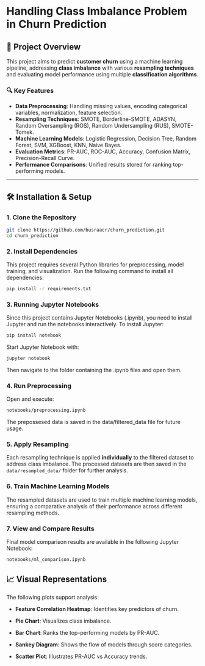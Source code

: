 # Handling Class Imbalance Problem in Churn Prediction

## 📌 Project Overview

This project aims to predict **customer churn** using a machine learning pipeline, addressing **class imbalance** with various **resampling techniques** and evaluating model performance using multiple **classification algorithms**.

### **🔍 Key Features**

- **Data Preprocessing**: Handling missing values, encoding categorical variables, normalization, feature selection.
- **Resampling Techniques**: SMOTE, Borderline-SMOTE, ADASYN, Random Oversampling (ROS), Random Undersampling (RUS), SMOTE-Tomek.
- **Machine Learning Models**: Logistic Regression, Decision Tree, Random Forest, SVM, XGBoost, KNN, Naive Bayes.
- **Evaluation Metrics**: PR-AUC, ROC-AUC, Accuracy, Confusion Matrix, Precision-Recall Curve.
- **Performance Comparisons**: Unified results stored for ranking top-performing models.

---

## 🛠 Installation & Setup

### **1️. Clone the Repository**

```bash
git clone https://github.com/busraacr/churn_prediction.git
cd churn_prediction
```

### **2. Install Dependencies**

This project requires several Python libraries for preprocessing, model training, and visualization. Run the following command to install all dependencies:

```bash
pip install -r requirements.txt
```

### **3. Running Jupyter Notebooks**

Since this project contains Jupyter Notebooks (.ipynb), you need to install Jupyter and run the notebooks interactively. To install Jupyter:

```bash
pip install notebook
```

Start Jupyter Notebook with:

```bash
jupyter notebook
```

Then navigate to the folder containing the .ipynb files and open them.

### **4. Run Preprocessing**

Open and execute:

```bash
notebooks/preprocessing.ipynb
```

The prepossesed data is saved in the data/filtered_data file for future usage.

### **5. Apply Resampling**

Each resampling technique is applied **individually** to the filtered dataset to address class imbalance. The processed datasets are then saved in the `data/resampled_data/` folder for further analysis.

### **6. Train Machine Learning Models**

The resampled datasets are used to train multiple machine learning models, ensuring a comparative analysis of their performance across different resampling methods.

### **7. View and Compare Results**

Final model comparison results are available in the following Jupyter Notebook:

```bash
notebooks/ml_comparison.ipynb
```

## 📈 Visual Representations

The following plots support analysis:

- **Feature Correlation Heatmap**: Identifies key predictors of churn.

- **Pie Chart**: Visualizes class imbalance.

- **Bar Chart**: Ranks the top-performing models by PR-AUC.

- **Sankey Diagram**: Shows the flow of models through score categories.

- **Scatter Plot**: Illustrates PR-AUC vs Accuracy trends.
